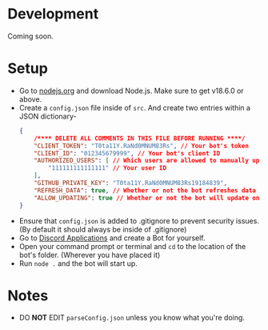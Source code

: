 # Development
Coming soon.
# Setup
- Go to [nodejs.org](https://nodejs.org/en/download) and download Node.js. Make sure to get v18.6.0 or above.
- Create a `config.json` file inside of `src`. And create two entries within a JSON dictionary-
    ```json
    {
        /**** DELETE ALL COMMENTS IN THIS FILE BEFORE RUNNING ****/
        "CLIENT_TOKEN": "T0ta11Y.RaNd0MNUM83Rs", // Your bot's token
        "CLIENT_ID": "012345679999", // Your bot's client ID
        "AUTHORIZED_USERS": [ // Which users are allowed to manually update and refresh the data of the bot.
            "111111111111111" // Your user ID
        ],
        "GITHUB_PRIVATE_KEY": "T0ta11Y.RaNd0MNUM83Rs19184839",
        "REFRESH_DATA": true, // Whether or not the bot refreshes data on startup
        "ALLOW_UPDATING": true // Whether or not the bot will update on /update
    }
    ```
- Ensure that `config.json` is added to .gitignore to prevent security issues. (By default it should always be inside of .gitignore)
- Go to [Discord Applications](https://discord.com/developers/applications) and create a Bot for yourself. 
- Open your command prompt or terminal and `cd` to the location of the bot's folder. (Wherever you have placed it)
- Run `node .` and the bot will start up.

# Notes
- DO **NOT** EDIT `parseConfig.json` unless you know what you're doing. 

